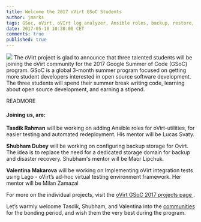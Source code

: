 ```yaml
---
title: Welcome the 2017 oVirt GSoC Students
author: jmarks
tags: GSoc, oVirt, oVIrt log analyzer, Ansible roles, backup, restore, storage, Lago
date: 2017-05-10 10:30:00 CET
comments: true
published: true
---
```

![](/images/wiki/ovirt-gsoc-logo.png) The oVirt project is glad to announce that three talented students will be joining the oVirt community for the 2017 Google Summer of Code (GSoC) program. GSoC is a global 3-month summer program focused on getting more student developers interested in open source software development.
The three students will spend their summer break writing code, learning about open source development, and earning a stipend.

READMORE

#### Joining us, are:

**Tasdik Rahman** will be working on adding Ansible roles for oVirt-utilities, for easier testing and automated redeployment. His mentor will be Lucas Svaty.

**Shubham Dubey** will be working on configuring backup storage for Ovirt. The idea is to replace the need for a dedicated storage domain for backup and disaster recovery.  Shubham's mentor will be Maor Lipchuk.

**Valentina Makarova** will be working on Implementing oVirt integration tests using Lago - oVirt’s ad-hoc virtual testing environment framework. Her mentor will be Milan Zamazal

For more on the individual projects, visit the [oVirt GSoC 2017 projects page ](https://summerofcode.withgoogle.com/organizations/5668068689707008/#!).

Let’s warmly welcome Tasdik, Shubham, and Valentina into the [communities](http://write.flossmanuals.net/gsoc-mentoring/community-basics/) for the bonding period, and wish them the very best during the program.
